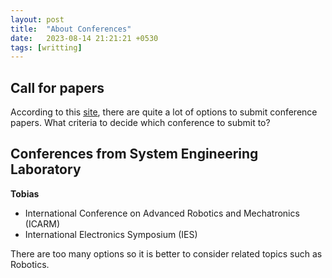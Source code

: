 ```yaml
---
layout: post
title:  "About Conferences"
date:   2023-08-14 21:21:21 +0530
tags: [writting]
---
```

## Call for papers
According to this [site](http://www.wikicfp.com/cfp/call?conference=robotics), there are quite a lot of options to submit conference papers. What criteria to decide which conference to submit to?

## Conferences from System Engineering Laboratory
**Tobias**
- International Conference on Advanced Robotics and Mechatronics (ICARM)
- International Electronics Symposium (IES)

There are too many options so it is better to consider related topics such as Robotics.

